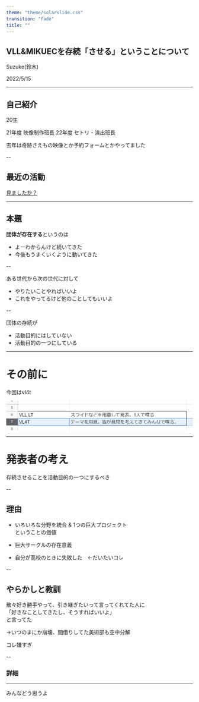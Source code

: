 ```yaml
---
theme: "theme/solarslide.css"
transition: "fade"
title: ""
---
```


## VLL&MIKUECを存続「させる」ということについて

Suzuke(鈴木)

2022/5/15

---

## 自己紹介

20生

21年度 映像制作班長
22年度 セトリ・演出班長

去年は奇跡さえもの映像とか予約フォームとかやってました

--

## 最近の活動

[見ましたか？](https://twitter.com/uec_miku_LIVE/status/1525731455745368064?s=20&t=-twlvk1T5GOKemXxPIUrVw)

---

## 本題

**団体が存在する**というのは

* よーわからんけど続いてきた
* 今後もうまくいくように動いてきた

--

ある世代から次の世代に対して

* やりたいことやればいいよ
* これをやってるけど他のことしてもいいよ

--

団体の存続が

* 活動目的にはしていない
* 活動目的の一つにしている

---

# その前に

今回はvl4t

![](img/05-15-20-48-38.png)

---

# 発表者の考え

存続させることを活動目的の一つにするべき

--

## 理由

* いろいろな分野を統合 & 1つの巨大プロジェクト<br>
ということの価値
* 巨大サークルの存在意義

* 自分が高校のときに失敗した　←だいたいコレ


--

## やらかしと教訓

散々好き勝手やって、引き継ぎたいって言ってくれてた人に<br>
「好きなことしてきたし、そうすればいいよ」<br>
と言ってた

→いつのまにか崩壊、間借りしてた美術部も空中分解

コレ嫌すぎ

--

### 詳細



---

みんなどう思うよ
